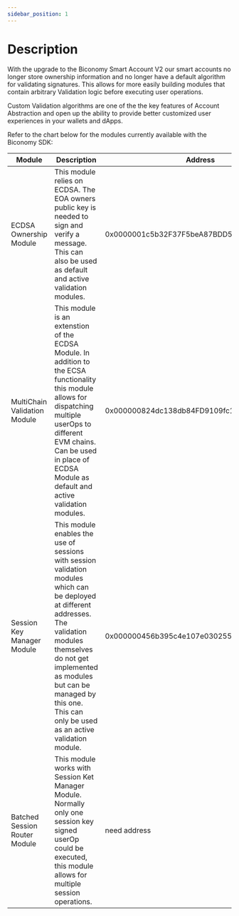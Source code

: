 ```yaml
---
sidebar_position: 1
---
```

# Description

With the upgrade to the Biconomy Smart Account V2 our smart accounts no longer store ownership information and no longer have a default algorithm for validating signatures. This allows for more easily building modules that contain arbitrary Validation logic before executing user operations. 

Custom Validation algorithms are one of the the key features of Account Abstraction and open up the ability to provide better customized user experiences in your wallets and dApps. 

Refer to the chart below for the modules currently available with the Biconomy SDK: 

| Module | Description | Address |
| -------- | ----------- | ------------------- |
| ECDSA Ownership Module | This module relies on ECDSA. The EOA owners public key is needed to sign and verify a message. This can also be used as default and active validation modules. | 0x0000001c5b32F37F5beA87BDD5374eB2aC54eA8e |
| MultiChain Validation Module | This module is an extenstion of the ECDSA Module. In addition to the ECSA functionality this module allows for dispatching multiple userOps to different EVM chains. Can be used in place of ECDSA Module as default and active validation modules. | 0x000000824dc138db84FD9109fc154bdad332Aa8E |
| Session Key Manager Module | This module enables the use of sessions with session validation modules which can be deployed at different addresses. The validation modules themselves do not get implemented as modules but can be managed by this one. This can only be used as an active validation module.   | 0x000000456b395c4e107e0302553B90D1eF4a32e9 |
| Batched Session Router Module | This module works with Session Ket Manager Module. Normally only one session key signed userOp could be executed, this module allows for multiple session operations. | need address |